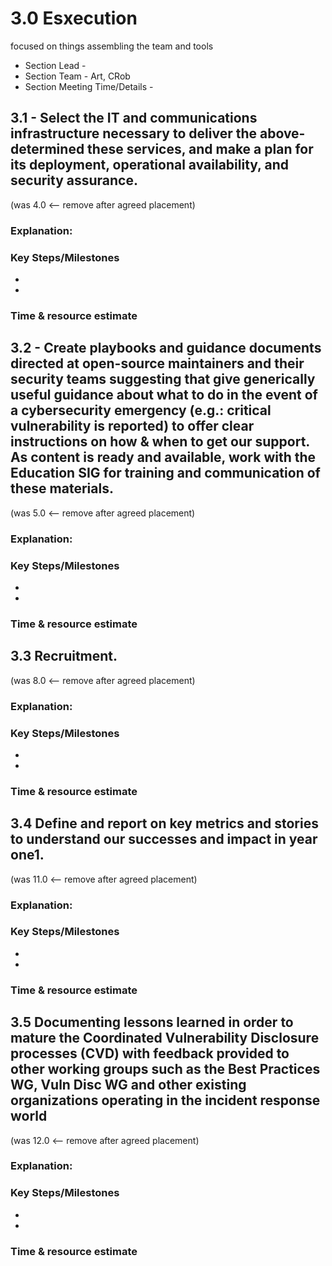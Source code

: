 # 3.0 Esxecution
focused on things assembling the team and tools
- Section Lead - 
- Section Team - Art, CRob
- Section Meeting Time/Details -



## 3.1 - Select the IT and communications infrastructure necessary to deliver the above-determined these services, and make a plan for its deployment, operational availability, and security assurance.
(was 4.0 <-- remove after agreed placement)
### Explanation:  

### Key Steps/Milestones
-
-

### Time & resource estimate 

## 3.2 - Create playbooks and guidance documents directed at open-source maintainers and their security teams suggesting that give generically useful guidance about what to do in the event of a cybersecurity emergency (e.g.: critical vulnerability is reported) to offer clear instructions on how & when to get our support. As content is ready and available, work with the Education SIG for training and communication of these materials.
(was 5.0 <-- remove after agreed placement)
### Explanation:  

### Key Steps/Milestones
-
-

### Time & resource estimate 


## 3.3 Recruitment.
(was 8.0 <-- remove after agreed placement)
### Explanation:  

### Key Steps/Milestones
-
-

### Time & resource estimate 
 
## 3.4 Define and report on key metrics and stories to understand our successes and impact in year one1.
(was 11.0 <-- remove after agreed placement)
### Explanation:  

### Key Steps/Milestones
-
-

### Time & resource estimate 

## 3.5 Documenting lessons learned in order to mature the Coordinated Vulnerability Disclosure processes (CVD) with feedback provided to other working groups such as the Best Practices WG, Vuln Disc WG and other existing organizations operating in the incident response world
(was 12.0 <-- remove after agreed placement)
### Explanation:  

### Key Steps/Milestones
-
-

### Time & resource estimate 


